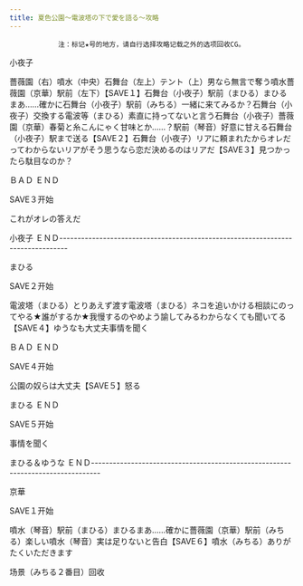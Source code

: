 ```yaml
---
title: 夏色公園～電波塔の下で愛を語る～攻略
---
```


                注：标记★号的地方，请自行选择攻略记载之外的选项回收CG。

小夜子

薔薇園（右）噴水（中央）石舞台（左上）テント（上）男なら無言で奪う噴水薔薇園（京華）駅前（左下）【SAVE１】石舞台（小夜子）駅前（まひる）まひるまあ……確かに石舞台（小夜子）駅前（みちる）一緒に来てみるか？石舞台（小夜子）交換する電波等（まひる）素直に持ってないと言う石舞台（小夜子）薔薇園（京華）春菊と糸こんにゃく甘味とか……？駅前（琴音）好意に甘える石舞台（小夜子）駅まで送る【SAVE２】石舞台（小夜子）リアに頼まれたからオレだってわからないリアがそう思うなら恋だ決めるのはリアだ【SAVE３】見つかったら駄目なのか？

ＢＡＤ ＥＮＤ

SAVE３开始

これがオレの答えだ

小夜子 ＥＮＤ--------------------------------------------------------------------------------

まひる

SAVE２开始

電波塔（まひる）とりあえず渡す電波塔（まひる）ネコを追いかける相談にのってやる★誰がするか★我慢するのやめよう諭してみるわからなくても聞いてる【SAVE４】ゆうなも大丈夫事情を聞く

ＢＡＤ ＥＮＤ

SAVE４开始

公園の奴らは大丈夫【SAVE５】怒る

まひる ＥＮＤ

SAVE５开始

事情を聞く

まひる＆ゆうな ＥＮＤ--------------------------------------------------------------------------------

京華

SAVE１开始

噴水（琴音）駅前（まひる）まひるまあ……確かに薔薇園（京華）駅前（みちる）楽しい噴水（琴音）実は足りないと告白【SAVE６】噴水（みちる）ありがたくいただきます

场景（みちる２番目）回收


              
